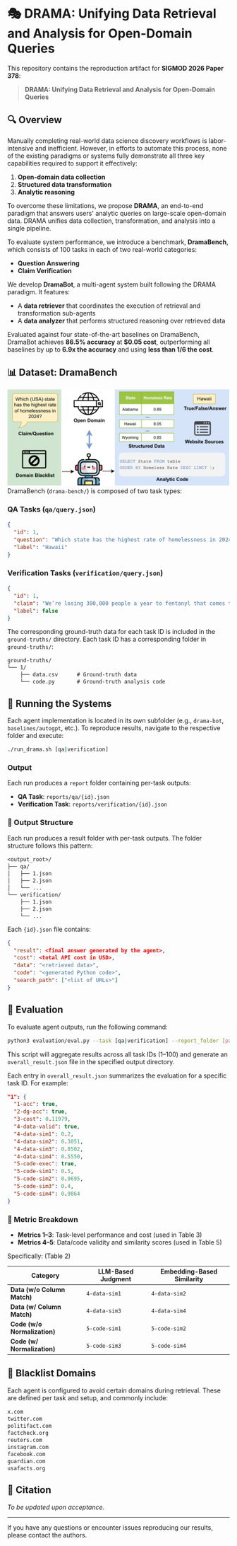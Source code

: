 # 🎭 DRAMA: Unifying Data Retrieval and Analysis for Open-Domain Queries

This repository contains the reproduction artifact for **SIGMOD 2026 Paper 378**:

> **DRAMA: Unifying Data Retrieval and Analysis for Open-Domain Queries**

## 🔍 Overview

Manually completing real-world data science discovery workflows is labor-intensive and inefficient. However, in efforts to automate this process, none of the existing paradigms or systems fully demonstrate all three key capabilities required to support it effectively:

1. **Open-domain data collection**
2. **Structured data transformation**
3. **Analytic reasoning**

To overcome these limitations, we propose **DRAMA**, an end-to-end paradigm that answers users' analytic queries on large-scale open-domain data. DRAMA unifies data collection, transformation, and analysis into a single pipeline.

To evaluate system performance, we introduce a benchmark, **DramaBench**, which consists of 100 tasks in each of two real-world categories:
- **Question Answering**
- **Claim Verification**

We develop **DramaBot**, a multi-agent system built following the DRAMA paradigm. It features:
- A **data retriever** that coordinates the execution of retrieval and transformation sub-agents
- A **data analyzer** that performs structured reasoning over retrieved data

Evaluated against four state-of-the-art baselines on DramaBench, DramaBot achieves **86.5% accuracy** at **\$0.05 cost**, outperforming all baselines by up to **6.9x the accuracy** and using **less than 1/6 the cost**.

## 📊 Dataset: DramaBench
![DramaBot Architecture](./assets/dramabench.png)
DramaBench (`drama-bench/`) is composed of two task types:

### QA Tasks (`qa/query.json`)
```json
{
  "id": 1,
  "question": "Which state has the highest rate of homelessness in 2024?",
  "label": "Hawaii"
}
```

### Verification Tasks (`verification/query.json`)
```json
{
  "id": 1,
  "claim": "We’re losing 300,000 people a year to fentanyl that comes through our border.",
  "label": false
}
```

The corresponding ground-truth data for each task ID is included in the `ground-truths/` directory.
Each task ID has a corresponding folder in `ground-truths/`:

```
ground-truths/
└── 1/
    ├── data.csv      # Ground-truth data
    └── code.py       # Ground-truth analysis code
```

## 🚀 Running the Systems

Each agent implementation is located in its own subfolder (e.g., `drama-bot`, `baselines/autogpt`, etc.). To reproduce results, navigate to the respective folder and execute:

```bash
./run_drama.sh [qa|verification]
```

### Output
Each run produces a `report` folder containing per-task outputs:

- **QA Task**: `reports/qa/{id}.json`
- **Verification Task**: `reports/verification/{id}.json`

### 📁 Output Structure

Each run produces a result folder with per-task outputs. The folder structure follows this pattern:

```
<output_root>/
├── qa/
│   ├── 1.json
│   ├── 2.json
│   └── ...
└── verification/
    ├── 1.json
    ├── 2.json
    └── ...
```

Each `{id}.json` file contains:

```json
{
  "result": <final answer generated by the agent>,
  "cost": <total API cost in USD>,
  "data": "<retrieved data>",
  "code": "<generated Python code>",
  "search_path": ["<list of URLs>"]
}
```

## 🧰 Evaluation

To evaluate agent outputs, run the following command:

```bash
python3 evaluation/eval.py --task [qa|verification] --report_folder [path/to/output_root]
```

This script will aggregate results across all task IDs (1–100) and generate an `overall_result.json` file in the specified output directory.

Each entry in `overall_result.json` summarizes the evaluation for a specific task ID. For example:

```json
"1": {
  "1-acc": true,
  "2-dg-acc": true,
  "3-cost": 0.11979,
  "4-data-valid": true,
  "4-data-sim1": 0.2,
  "4-data-sim2": 0.3051,
  "4-data-sim3": 0.8502,
  "4-data-sim4": 0.5550,
  "5-code-exec": true,
  "5-code-sim1": 0.5,
  "5-code-sim2": 0.9695,
  "5-code-sim3": 0.4,
  "5-code-sim4": 0.9864
}
```

### 📐 Metric Breakdown

- **Metrics 1–3**: Task-level performance and cost (used in Table 3)
- **Metrics 4–5**: Data/code validity and similarity scores (used in Table 5)

Specifically: (Table 2)

| Category               | LLM-Based Judgment | Embedding-Based Similarity |
|------------------------|--------------------|-----------------------------|
| **Data (w/o Column Match)**    | `4-data-sim1`        | `4-data-sim2`                 |
| **Data (w/ Column Match)**  | `4-data-sim3`        | `4-data-sim4`                 |
| **Code (w/o Normalization)**         | `5-code-sim1`        | `5-code-sim2`                 |
| **Code (w/ Normalization)**  | `5-code-sim3`        | `5-code-sim4`                 |

## 🔐 Blacklist Domains
Each agent is configured to avoid certain domains during retrieval. These are defined per task and setup, and commonly include:

```
x.com
twitter.com
politifact.com
factcheck.org
reuters.com
instagram.com
facebook.com
guardian.com
usafacts.org
```

## 📄 Citation
*To be updated upon acceptance.*

---

If you have any questions or encounter issues reproducing our results, please contact the authors.

